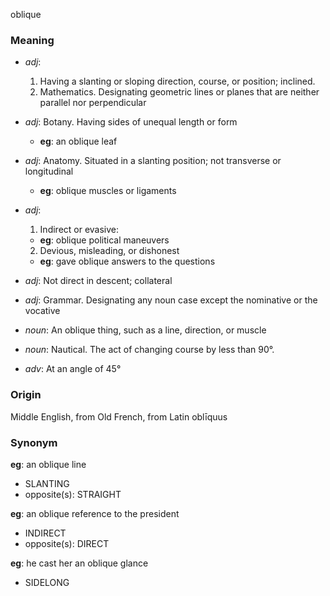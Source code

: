 oblique
### Meaning
+ _adj_:
   1. Having a slanting or sloping direction, course, or position; inclined.
   2. Mathematics. Designating geometric lines or planes that are neither parallel nor perpendicular
+ _adj_: Botany. Having sides of unequal length or form
    + __eg__: an oblique leaf
+ _adj_: Anatomy. Situated in a slanting position; not transverse or longitudinal
    + __eg__: oblique muscles or ligaments
+ _adj_:
   1. Indirect or evasive:
    + __eg__: oblique political maneuvers
   2. Devious, misleading, or dishonest
    + __eg__: gave oblique answers to the questions
+ _adj_: Not direct in descent; collateral
+ _adj_: Grammar. Designating any noun case except the nominative or the vocative

+ _noun_: An oblique thing, such as a line, direction, or muscle
+ _noun_: Nautical. The act of changing course by less than 90°.

+ _adv_: At an angle of 45°

### Origin

Middle English, from Old French, from Latin oblīquus

### Synonym

__eg__: an oblique line

+ SLANTING
+ opposite(s): STRAIGHT

__eg__: an oblique reference to the president

+ INDIRECT
+ opposite(s): DIRECT

__eg__: he cast her an oblique glance

+ SIDELONG


